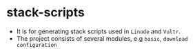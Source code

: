 # stack-scripts

* It is for generating stack scripts used in `Linode` and `Vultr`.
* The project consists of several modules, e.g `basic`, `download configuration`


